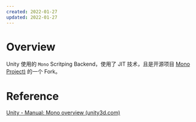 ```yaml
---
created: 2022-01-27
updated: 2022-01-27
---
```


# Overview

Unity 使用的 `Mono` Scritping Backend，使用了 JIT 技术，且是开源项目 [Mono Project)](https://www.mono-project.com/) 的一个 Fork。

# Reference

[Unity - Manual: Mono overview (unity3d.com)](https://docs.unity3d.com/2022.1/Documentation/Manual/Mono.html)